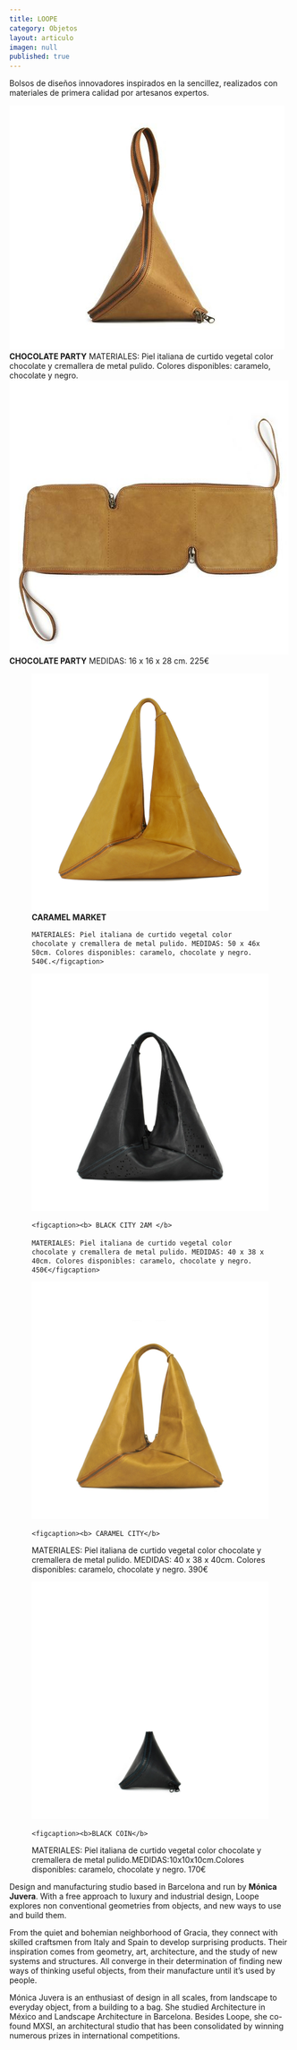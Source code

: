```yaml
---
title: LOOPE
category: Objetos
layout: articulo
imagen: null
published: true
---
```

Bolsos de diseños innovadores inspirados en la sencillez, realizados con materiales de primera calidad por artesanos expertos.


<div class="figure-group">
</figure>
	<a href="/images/Loope/CARTERA.jpg"><img src="/images/Loope/CARTERA.jpg" alt="bolso de diseño"></a>
	<figcaption><b>CHOCOLATE PARTY</b>
    MATERIALES: Piel italiana de curtido vegetal color chocolate y cremallera de metal pulido. Colores disponibles: caramelo, chocolate y negro.</figcaption>
</figure>

</figure>
	<a href="/images/Loope/CARTERA 4a.jpg"><img src="/images/Loope/CARTERA 4a.jpg" alt="bolso de diseño"></a>
    <figcaption><b>CHOCOLATE PARTY</b>
    MEDIDAS: 16 x 16 x 28 cm. 225€</figcaption>
</figure>
</div>

<div class="figure-group">
<figure>
	<a href="/images/Loope/CARAMEL MARKET.jpg"><img src="/images/Loope/CARAMEL MARKET.jpg" alt="bolso de diseño"></a>
	<figcaption><b>CARAMEL MARKET</b>
  
    MATERIALES: Piel italiana de curtido vegetal color chocolate y cremallera de metal pulido. MEDIDAS: 50 x 46x 50cm. Colores disponibles: caramelo, chocolate y negro. 540€.</figcaption>
</figure>

<figure>
	<a href="/images/Loope/BLACK CITI 2AM.jpg"><img src="/images/Loope/BLACK CITI 2AM.jpg" alt="bolso de diseño"></a>

	<figcaption><b> BLACK CITY 2AM </b> 

    MATERIALES: Piel italiana de curtido vegetal color chocolate y cremallera de metal pulido. MEDIDAS: 40 x 38 x 40cm. Colores disponibles: caramelo, chocolate y negro. 450€</figcaption>
</figure>
</div>

<div class="figure-group">

<figure>
	<a href="/images/Loope/CARAMEL CITY.jpg"><img src="/images/Loope/CARAMEL CITY.jpg" alt="bolso de diseño"></a>

	<figcaption><b> CARAMEL CITY</b> 

MATERIALES: Piel italiana de curtido vegetal color chocolate y cremallera de metal pulido. MEDIDAS: 40 x 38 x 40cm. Colores disponibles: caramelo, chocolate y negro. 390€</figcaption>
</figure>

<figure>
	<a href="/images/Loope/BLACK COIN.jpg"><img src="/images/Loope/BLACK COIN.jpg" alt="bolso de diseño"></a>

	<figcaption><b>BLACK COIN</b> 
 
MATERIALES: Piel italiana de curtido vegetal color chocolate y cremallera de metal pulido.MEDIDAS:10x10x10cm.Colores disponibles: caramelo, chocolate y negro. 170€</figcaption>
</figure>
</div>

Design and manufacturing studio based in Barcelona and run by **Mónica Juvera**. With a free approach to luxury and industrial design, Loope explores non conventional geometries from objects, and new ways to use and build them.

From the quiet and bohemian neighborhood of Gracia, they connect with skilled craftsmen from Italy and Spain to develop surprising products. Their inspiration comes from geometry, art, architecture, and the study of new systems and structures. All converge in their determination of finding new ways of thinking useful objects, from their manufacture until it’s used by people.

Mónica Juvera is an enthusiast of design in all scales, from landscape to everyday object, from a building to a bag. She studied Architecture in México and Landscape Architecture in Barcelona. Besides Loope, she co-found MXSI, an architectural studio that has been consolidated by winning numerous prizes in international competitions.
